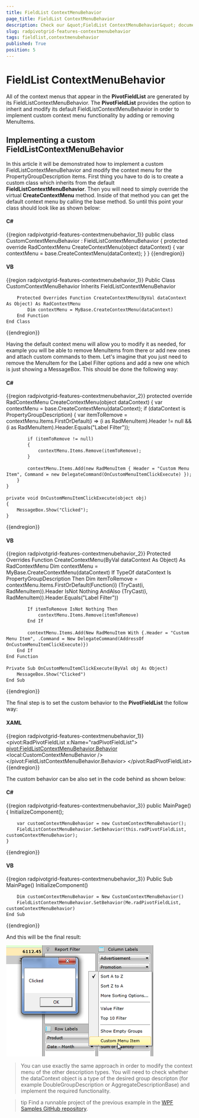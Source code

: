 ```yaml
---
title: FieldList ContextMenuBehavior
page_title: FieldList ContextMenuBehavior
description: Check our &quot;FieldList ContextMenuBehavior&quot; documentation article for the RadPivotGrid {{ site.framework_name }} control.
slug: radpivotgrid-features-contextmenubehavior
tags: fieldlist,contextmenubehavior
published: True
position: 5
---
```


# FieldList ContextMenuBehavior

All of the context menus that appear in the __PivotFieldList__ are generated by its FieldListContextMenuBehavior. The __PivotFieldList__ provides the option to inherit and modify its default FieldListContextMenuBehavior in order to implement custom context menu functionality by adding or removing MenuItems.      

## Implementing a custom FieldListContextMenuBehavior

In this article it will be demonstrated how to implement a custom FieldListContextMenuBehavior and modify the context menu for the PropertyGroupDescription items. First thing you have to do is to create a custom class which inherits from the default __FieldListContextMenuBehavior__. Then you will need to simply override the virtual __CreateContextMenu__ method. Inside of that method you can get the default context menu by calling the base method. So until this point your class should look like as shown below:        

#### __C#__

{{region radpivotgrid-features-contextmenubehavior_1}}
	public class CustomContextMenuBehavior : FieldListContextMenuBehavior
	{
	    protected override RadContextMenu CreateContextMenu(object dataContext)
	    {
	        var contextMenu = base.CreateContextMenu(dataContext);
	    }
	}
{{endregion}}

#### __VB__

{{region radpivotgrid-features-contextmenubehavior_1}}
	Public Class CustomContextMenuBehavior
	    Inherits FieldListContextMenuBehavior
	
	    Protected Overrides Function CreateContextMenu(ByVal dataContext As Object) As RadContextMenu
	        Dim contextMenu = MyBase.CreateContextMenu(dataContext)
	    End Function
	End Class
{{endregion}}

Having the default context menu will allow you to modify it as needed, for example you will be able to remove MenuItems from there or add new ones and attach custom commands to them. Let's imagine that you just need to remove the MenuItem for the Label Filter options and add a new one which is just showing a MessageBox. This should be done the following way:        

#### __C#__

{{region radpivotgrid-features-contextmenubehavior_2}}
	protected override RadContextMenu CreateContextMenu(object dataContext)
	{
	    var contextMenu = base.CreateContextMenu(dataContext);
	    if (dataContext is PropertyGroupDescription)
	    {
	        var itemToRemove = contextMenu.Items.FirstOrDefault(i => (i as RadMenuItem).Header != null && (i as RadMenuItem).Header.Equals("Label Filter"));
	
	        if (itemToRemove != null)
	        {
	            contextMenu.Items.Remove(itemToRemove);
	        }
	
	        contextMenu.Items.Add(new RadMenuItem { Header = "Custom Menu Item", Command = new DelegateCommand(OnCustomMenuItemClickExecute) });
	    }
	}
	
	private void OnCustomMenuItemClickExecute(object obj)
	{
	    MessageBox.Show("Clicked");
	}
{{endregion}}

#### __VB__

{{region radpivotgrid-features-contextmenubehavior_2}}
	Protected Overrides Function CreateContextMenu(ByVal dataContext As Object) As RadContextMenu
	    Dim contextMenu = MyBase.CreateContextMenu(dataContext)
	    If TypeOf dataContext Is PropertyGroupDescription Then
	        Dim itemToRemove = contextMenu.Items.FirstOrDefault(Function(i) (TryCast(i, RadMenuItem)).Header IsNot Nothing AndAlso (TryCast(i, RadMenuItem)).Header.Equals("Label Filter"))
	
	        If itemToRemove IsNot Nothing Then
	            contextMenu.Items.Remove(itemToRemove)
	        End If
	
	        contextMenu.Items.Add(New RadMenuItem With {.Header = "Custom Menu Item", .Command = New DelegateCommand(AddressOf OnCustomMenuItemClickExecute)})
	    End If
	End Function
	
	Private Sub OnCustomMenuItemClickExecute(ByVal obj As Object)
	    MessageBox.Show("Clicked")
	End Sub
{{endregion}}

The final step is to set the custom behavior to the __PivotFieldList__ the follow way:        

#### __XAML__

{{region radpivotgrid-features-contextmenubehavior_1}}
	<pivot:RadPivotFieldList x:Name="radPivotFieldList">
	    <pivot:FieldListContextMenuBehavior.Behavior>
	        <local:CustomContextMenuBehavior />
	    </pivot:FieldListContextMenuBehavior.Behavior>
	</pivot:RadPivotFieldList>
{{endregion}}

The custom behavior can be also set in the code behind as shown below:        

#### __C#__

{{region radpivotgrid-features-contextmenubehavior_3}}
	public MainPage()
	{
	    InitializeComponent();  
	
	    var customContextMenuBehavior = new CustomContextMenuBehavior();
	    FieldListContextMenuBehavior.SetBehavior(this.radPivotFieldList, customContextMenuBehavior);
	}
{{endregion}}

#### __VB__

{{region radpivotgrid-features-contextmenubehavior_3}}
	Public Sub MainPage()
	    InitializeComponent()
	
	    Dim customContextMenuBehavior = New CustomContextMenuBehavior()
	    FieldListContextMenuBehavior.SetBehavior(Me.radPivotFieldList, customContextMenuBehavior)
	End Sub
{{endregion}}

And this will be the final result:

![Rad Pivot Grid Features Context Menu Behavior 01](images/RadPivotGrid_Features_ContextMenuBehavior_01.png)

>You can use exactly the same approach in order to modify the context menu of the other description types. You will need to check whether the dataContext object is a type of the desired group descripton (for example DoubleGroupDescription or AggregateDescriptionBase) and implement the required functionality.          

>tip Find a runnable project of the previous example in the [WPF Samples GitHub repository](https://github.com/telerik/xaml-sdk/tree/master/PivotGrid/CustomContextMenuBehavior).